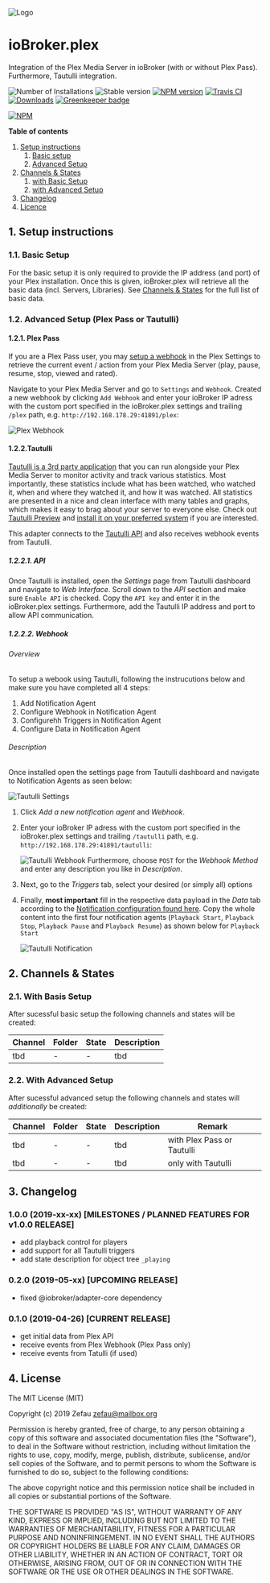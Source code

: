 ![Logo](https://raw.githubusercontent.com/Zefau/ioBroker.plex/master/admin/plex.jpg)
# ioBroker.plex
Integration of the Plex Media Server in ioBroker (with or without Plex Pass). Furthermore, Tautulli integration.

![Number of Installations](http://iobroker.live/badges/plex-installed.svg) ![Stable version](http://iobroker.live/badges/plex-stable.svg) [![NPM version](http://img.shields.io/npm/v/iobroker.plex.svg)](https://www.npmjs.com/package/iobroker.plex)
[![Travis CI](https://travis-ci.org/Zefau/ioBroker.plex.svg?branch=master)](https://travis-ci.org/Zefau/ioBroker.plex)
[![Downloads](https://img.shields.io/npm/dm/iobroker.plex.svg)](https://www.npmjs.com/package/iobroker.plex)
[![Greenkeeper badge](https://badges.greenkeeper.io/Zefau/ioBroker.plex.svg)](https://greenkeeper.io/)

[![NPM](https://nodei.co/npm/iobroker.plex.png?downloads=true)](https://nodei.co/npm/iobroker.plex/) 


**Table of contents**
1. [Setup instructions](#setup-instructions)
   1. [Basic setup](#basic-setup)
   2. [Advanced Setup](#advanced-setup-plex-pass-or-tautulli)
2. [Channels & States](#channels--states)
   1. [with Basic Setup](#with-basis-setup)
   2. [with Advanced Setup](#with-advanced-setup)
3. [Changelog](#changelog)
4. [Licence](#license)


## 1. Setup instructions
### 1.1. Basic Setup
For the basic setup it is only required to provide the IP address (and port) of your Plex installation. Once this is given, ioBroker.plex will retrieve all the basic data (incl. Servers, Libraries). See [Channels & States](https://github.com/Zefau/ioBroker.plex#with-basis-setup) for the full list of basic data.

### 1.2. Advanced Setup (Plex Pass or Tautulli)
#### 1.2.1. Plex Pass
If you are a Plex Pass user, you may [setup a webhook](https://support.plex.tv/articles/115002267687-webhooks/#toc-0) in the Plex Settings to retrieve the current event / action from your Plex Media Server (play, pause, resume, stop, viewed and rated).

Navigate to your Plex Media Server and go to ```Settings``` and ```Webhook```. Created a new webhook by clicking ```Add Webhook``` and enter your ioBroker IP adress with the custom port specified in the ioBroker.plex settings and trailing ```/plex``` path, e.g. ```http://192.168.178.29:41891/plex```:

![Plex Webhook](https://raw.githubusercontent.com/Zefau/ioBroker.plex/master/img/screenshot_plex-webhook.png)

#### 1.2.2.Tautulli
[Tautulli is a 3rd party application](https://tautulli.com/#about) that you can run alongside your Plex Media Server to monitor activity and track various statistics. Most importantly, these statistics include what has been watched, who watched it, when and where they watched it, and how it was watched. All statistics are presented in a nice and clean interface with many tables and graphs, which makes it easy to brag about your server to everyone else. Check out [Tautulli Preview](https://tautulli.com/#preview) and [install it on your preferred system](https://github.com/Tautulli/Tautulli-Wiki/wiki/Installation) if you are interested.

This adapter connects to the [Tautulli API](https://github.com/Tautulli/Tautulli/blob/master/API.md) and also receives webhook events from Tautulli.

##### 1.2.2.1. API
Once Tautulli is installed, open the _Settings_ page from Tautulli dashboard and navigate to _Web Interface_. Scroll down to the _API_ section and make sure ```Enable API``` is checked. Copy the ```API key``` and enter it in the ioBroker.plex settings. Furthermore, add the Tautulli IP address and port to allow API communication.

##### 1.2.2.2. Webhook
###### Overview
To setup a webook using Tautulli, following the instrucutions below and make sure you have completed all 4 steps:
1. Add Notification Agent
2. Configure Webhook in Notification Agent
3. Configurehh Triggers in Notification Agent
4. Configure Data in Notification Agent

###### Description
Once installed open the settings page from Tautulli dashboard and navigate to Notification Agents as seen below:

![Tautulli Settings](/img/screenshot_tautulli-settings.png)

1. Click _Add a new notification agent_ and _Webhook_.
2. Enter your ioBroker IP adress with the custom port specified in the ioBroker.plex settings and trailing ```/tautulli``` path, e.g. ```http://192.168.178.29:41891/tautulli```:
   
   ![Tautulli Webhook](/img/screenshot_tautulli-webhook.png)
   Furthermore, choose ```POST``` for the _Webhook Method_ and enter any description you like in _Description_.
3. Next, go to the _Triggers_ tab, select your desired (or simply all) options
4. Finally, __most important__ fill in the respective data payload in the _Data_ tab according to the [Notification configuration found here](https://github.com/Zefau/ioBroker.plex/blob/master/README-tautulli.md#notification-configuration). Copy the whole content into the first four notification agents (```Playback Start```, ```Playback Stop```, ```Playback Pause``` and ```Playback Resume```) as shown below for ```Playback Start```
   
   ![Tautulli Notification](/img/screenshot_tautulli-notification.png)


## 2. Channels & States
### 2.1. With Basis Setup
After sucessful basic setup the following channels and states will be created:

| Channel | Folder | State | Description |
| ------- | ------ | ----- | ----------- |
| tbd | - | - | tbd |

### 2.2. With Advanced Setup
After sucessful advanced setup the following channels and states will _additionally_ be created:

| Channel | Folder | State | Description | Remark |
| ------- | ------ | ----- | ----------- | ------ |
| tbd | - | - | tbd | with Plex Pass or Tautulli |
| tbd | - | - | tbd | only with Tautulli |


## 3. Changelog

### 1.0.0 (2019-xx-xx) [MILESTONES / PLANNED FEATURES FOR v1.0.0 RELEASE]
- add playback control for players
- add support for all Tautulli triggers
- add state description for object tree ```_playing```

### 0.2.0 (2019-05-xx) [UPCOMING RELEASE]
- fixed @iobroker/adapter-core dependency

### 0.1.0 (2019-04-26) [CURRENT RELEASE]
- get initial data from Plex API
- receive events from Plex Webhook (Plex Pass only)
- receive events from Tatulli (if used)


## 4. License
The MIT License (MIT)

Copyright (c) 2019 Zefau <zefau@mailbox.org>

Permission is hereby granted, free of charge, to any person obtaining a copy
of this software and associated documentation files (the "Software"), to deal
in the Software without restriction, including without limitation the rights
to use, copy, modify, merge, publish, distribute, sublicense, and/or sell
copies of the Software, and to permit persons to whom the Software is
furnished to do so, subject to the following conditions:

The above copyright notice and this permission notice shall be included in
all copies or substantial portions of the Software.

THE SOFTWARE IS PROVIDED "AS IS", WITHOUT WARRANTY OF ANY KIND, EXPRESS OR
IMPLIED, INCLUDING BUT NOT LIMITED TO THE WARRANTIES OF MERCHANTABILITY,
FITNESS FOR A PARTICULAR PURPOSE AND NONINFRINGEMENT. IN NO EVENT SHALL THE
AUTHORS OR COPYRIGHT HOLDERS BE LIABLE FOR ANY CLAIM, DAMAGES OR OTHER
LIABILITY, WHETHER IN AN ACTION OF CONTRACT, TORT OR OTHERWISE, ARISING FROM,
OUT OF OR IN CONNECTION WITH THE SOFTWARE OR THE USE OR OTHER DEALINGS IN
THE SOFTWARE.
